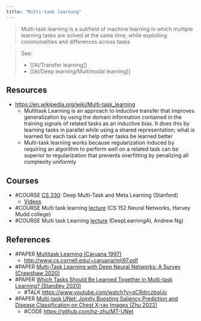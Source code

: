 ```yaml
---
title: "Multi-task learning"
---
```


> Multi-task learning is a subfield of machine learning in which multiple learning tasks are solved at the same time, while exploiting commonalities and differences across tasks

> See: 
> - [[AI/Transfer learning]] 
> - [[AI/Deep learning/Multimodal learning]]


## Resources
- https://en.wikipedia.org/wiki/Multi-task_learning
	- Multitask Learning is an approach to inductive transfer that improves generalization by using the domain information contained in the training signals of related tasks as an inductive bias. It does this by learning tasks in parallel while using a shared representation; what is learned for each task can help other tasks be learned better
	- Multi-task learning works because regularization induced by requiring an algorithm to perform well on a related task can be superior to regularization that prevents overfitting by penalizing all complexity uniformly


## Courses
- #COURSE [CS 330](https://cs330.stanford.edu/): Deep Multi-Task and Meta Learning (Stanford)
	- [Videos](https://www.youtube.com/playlist?list=PLoROMvodv4rMC6zfYmnD7UG3LVvwaITY5)
- #COURSE Multi task learning [lecture](https://www.youtube.com/watch?v=Tjtzml4PQWE) (CS 152 Neural Networks, Harvey Mudd college)
- #COURSE Multi task Learning [lecture](https://www.youtube.com/watch?v=UdXfsAr4Gjw) (DeepLearningAI, Andrew Ng)


## References
- #PAPER [Multitask Learning (Caruana 1997)](https://link.springer.com/article/10.1023/A:1007379606734)
	- http://www.cs.cornell.edu/~caruana/mlj97.pdf
- #PAPER [Multi-Task Learning with Deep Neural Networks: A Survey (Crawshaw 2020)](https://arxiv.org/abs/2009.09796)
- #PAPER [Which Tasks Should Be Learned Together in Multi-task Learning? (Standley 2020)](https://arxiv.org/pdf/1905.07553)
	- #TALK https://www.youtube.com/watch?v=qCRdrczbqUo
- #PAPER [Multi-task UNet: Jointly Boosting Saliency Prediction and Disease  Classification on Chest X-ray Images (Zhu 2022)](https://arxiv.org/pdf/2202.07118)
	- #CODE https://github.com/hz-zhu/MT-UNet
